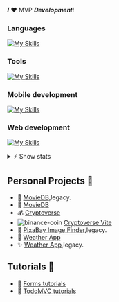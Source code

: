 𝑰 ❤️ MVP 𝑫𝒆𝒗𝒆𝒍𝒐𝒑𝒎𝒆𝒏𝒕!

<!-- ## 📫 How to reach me

<p>
  <a target="_blank"href="http://www.linkedin.com/in/olexandr-siryj-39852a99/"><img src="https://img.shields.io/badge/linkedin-%230077B5.svg?&style=for-the-badge&logo=linkedin&logoColor=white" /></a>&nbsp;&nbsp;&nbsp;&nbsp;
  <a href="mailto:theobroma222@gmail.com?subject=Hello%20Aleksandr,%20From%20Github"><img src="https://img.shields.io/badge/gmail-%23D14836.svg?&style=for-the-badge&logo=gmail&logoColor=white" /></a>&nbsp;&nbsp;&nbsp;&nbsp;
  <a href="https://t.me/theobroma222"><img src="https://img.shields.io/badge/Telegram-2CA5E0?style=for-the-badge&logo=telegram&logoColor=white" /></a>&nbsp;&nbsp;&nbsp;&nbsp;
</p> -->

### Languages

[![My Skills](https://skillicons.dev/icons?i=js,ts,nodejs,html,css,sass)](https://skillicons.dev)

### Tools

[![My Skills](https://skillicons.dev/icons?i=vscode,figma,git,github)](https://skillicons.dev)

### Mobile development

[![My Skills](https://skillicons.dev/icons?i=flutter,firebase,aws)](https://skillicons.dev)

### Web development

[![My Skills](https://skillicons.dev/icons?i=react,redux,styledcomponents,vite)](https://skillicons.dev)

<details>
<summary>⚡️ Show stats</summary>
<br />

### Quick stats about me

| Github Stats                                                                                                                                                                                     | Top Languages                                                                                                                                                                                                               |
| ------------------------------------------------------------------------------------------------------------------------------------------------------------------------------------------------ | --------------------------------------------------------------------------------------------------------------------------------------------------------------------------------------------------------------------------- |
| ![Sasha's github stats](https://github-readme-stats.vercel.app/api?username=theobroma&show_icons=true&title_color=f6c32c&icon_color=f6c32c&text_color=9f9f9f&bg_color=151515&count_private=true) | ![Sasha's top languages](https://github-readme-stats.vercel.app/api/top-langs/?username=theobroma&show_icons=true&title_color=f6c32c&icon_color=f6c32c&text_color=9f9f9f&bg_color=151515&count_private=true&layout=compact) |

</details>

## Personal Projects 🚀

-   🎯 [MovieDB](https://github.com/theobroma/movie-app),legacy.
-   🧼 [MovieDB](https://github.com/theobroma/movie-app-latest)
-   💰 [Cryptoverse](https://github.com/theobroma/cryptoverse-mui-v5)
-   ![binance-coin](https://raw.githubusercontent.com/ErikThiart/cryptocurrency-icons/master/16/binance-coin.png) [Cryptoverse Vite](https://github.com/theobroma/cryptoverse-vite)
-   🌳 [PixaBay Image Finder](https://github.com/theobroma/pixabay-hooks-images),legacy.
-   🌟 [Weather App](https://github.com/theobroma/weather-app-latest)
-   ✨ [Weather App](https://github.com/theobroma/weather-app),legacy.

## Tutorials :flashlight:

-   :orange_book: [Forms tutorials](https://github.com/theobroma/forms-tutorials)
-   :lollipop: [TodoMVC tutorials](https://github.com/theobroma/todomvc-tutorials)
